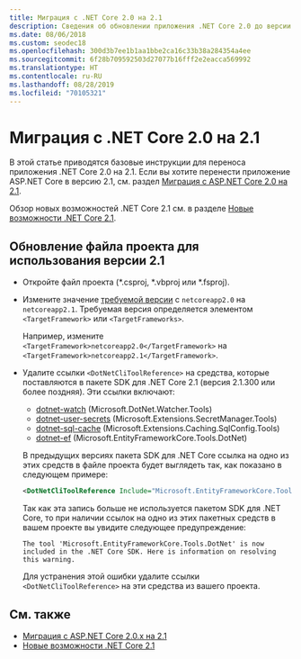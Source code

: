 ```yaml
---
title: Миграция с .NET Core 2.0 на 2.1
description: Сведения об обновлении приложения .NET Core 2.0 до версии 2.1.
ms.date: 08/06/2018
ms.custom: seodec18
ms.openlocfilehash: 300d3b7ee1b1aa1bbe2ca16c33b38a284354a4ee
ms.sourcegitcommit: 6f28b709592503d27077b16fff2e2eacca569992
ms.translationtype: HT
ms.contentlocale: ru-RU
ms.lasthandoff: 08/28/2019
ms.locfileid: "70105321"
---
```

# <a name="migrate-from-net-core-20-to-21"></a>Миграция с .NET Core 2.0 на 2.1

В этой статье приводятся базовые инструкции для переноса приложения .NET Core 2.0 на 2.1. Если вы хотите перенести приложение ASP.NET Core в версию 2.1, см. раздел [Миграция с ASP.NET Core 2.0 на 2.1](/aspnet/core/migration/20_21).

Обзор новых возможностей .NET Core 2.1 см. в разделе [Новые возможности .NET Core 2.1](../whats-new/dotnet-core-2-1.md).

## <a name="update-the-project-file-to-use-21-versions"></a>Обновление файла проекта для использования версии 2.1

- Откройте файл проекта (\*.csproj, \*.vbproj или \*.fsproj).

- Измените значение [требуемой версии](../../standard/frameworks.md) с `netcoreapp2.0` на `netcoreapp2.1`. Требуемая версия определяется элементом `<TargetFramework>` или `<TargetFrameworks>`.

  Например, измените `<TargetFramework>netcoreapp2.0</TargetFramework>` на `<TargetFramework>netcoreapp2.1</TargetFramework>`.

- Удалите ссылки `<DotNetCliToolReference>` на средства, которые поставляются в пакете SDK для .NET Core 2.1 (версия 2.1.300 или более поздняя). Эти ссылки включают:

  - [dotnet-watch](https://github.com/aspnet/DotNetTools/blob/master/src/dotnet-watch/README.md) (Microsoft.DotNet.Watcher.Tools)
  - [dotnet-user-secrets](https://github.com/aspnet/DotNetTools/blob/master/src/dotnet-user-secrets/README.md) (Microsoft.Extensions.SecretManager.Tools)
  - [dotnet-sql-cache](https://github.com/aspnet/DotNetTools/blob/master/src/dotnet-sql-cache/README.md) (Microsoft.Extensions.Caching.SqlConfig.Tools)
  - [dotnet-ef](/ef/core/miscellaneous/cli/dotnet) (Microsoft.EntityFrameworkCore.Tools.DotNet)
  
  В предыдущих версиях пакета SDK для .NET Core ссылка на одно из этих средств в файле проекта будет выглядеть так, как показано в следующем примере:

  ```xml
  <DotNetCliToolReference Include="Microsoft.EntityFrameworkCore.Tools.DotNet" Version="2.0.0" />
  ```

  Так как эта запись больше не используется пакетом SDK для .NET Core, то при наличии ссылок на одно из этих пакетных средств в вашем проекте вы увидите следующее предупреждение:
  
  `The tool 'Microsoft.EntityFrameworkCore.Tools.DotNet' is now included in the .NET Core SDK. Here is information on resolving this warning.`
  
  Для устранения этой ошибки удалите ссылки `<DotNetCliToolReference>` на эти средства из вашего проекта.

## <a name="see-also"></a>См. также

- [Миграция с ASP.NET Core 2.0.x на 2.1](/aspnet/core/migration/20_21)
- [Новые возможности .NET Core 2.1](../whats-new/dotnet-core-2-1.md)
